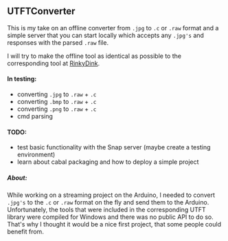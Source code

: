 ## UTFTConverter

This is my take on an offline converter from `.jpg` to `.c` or `.raw` format and a simple server that you can start locally which accepts any `.jpg's` and responses with the parsed `.raw` file.

I will try to make the offline tool as identical as possible to the corresponding tool at [RinkyDink](http://www.rinkydinkelectronics.com/library.php?id=51).

#### In testing:

  * converting `.jpg` to `.raw` + `.c`
  * converting `.bmp` to `.raw` + `.c`
  * converting `.png` to `.raw` + `.c`
  * cmd parsing

#### TODO:

  * test basic functionality with the Snap server (maybe create a testing environment)
  * learn about cabal packaging and how to deploy a simple project

##### About:

While working on a streaming project on the Arduino, I needed to convert `.jpg's` to the `.c` or `.raw` format on the fly and send them to the Arduino. Unfortunately, the tools that were included in the corresponding UTFT library were compiled for Windows and there was no public API to do so. That's why I thought it would be a nice first project, that some people could benefit from.
